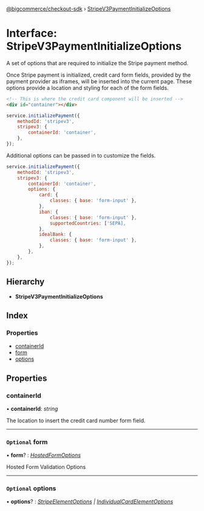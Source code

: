 [@bigcommerce/checkout-sdk](../README.md) › [StripeV3PaymentInitializeOptions](stripev3paymentinitializeoptions.md)

# Interface: StripeV3PaymentInitializeOptions

A set of options that are required to initialize the Stripe payment method.

Once Stripe payment is initialized, credit card form fields, provided by the
payment provider as iframes, will be inserted into the current page. These
options provide a location and styling for each of the form fields.

```html
<!-- This is where the credit card component will be inserted -->
<div id="container"></div>
```

```js
service.initializePayment({
    methodId: 'stripev3',
    stripev3: {
        containerId: 'container',
    },
});
```

Additional options can be passed in to customize the fields.

```js
service.initializePayment({
    methodId: 'stripev3',
    stripev3: {
        containerId: 'container',
        options: {
            card: {
                classes: { base: 'form-input' },
            },
            iban: {
                classes: { base: 'form-input' },
                supportedCountries: ['SEPA],
            },
            idealBank: {
                classes: { base: 'form-input' },
            },
        },
    },
});
```

## Hierarchy

* **StripeV3PaymentInitializeOptions**

## Index

### Properties

* [containerId](stripev3paymentinitializeoptions.md#containerid)
* [form](stripev3paymentinitializeoptions.md#optional-form)
* [options](stripev3paymentinitializeoptions.md#optional-options)

## Properties

###  containerId

• **containerId**: *string*

The location to insert the credit card number form field.

___

### `Optional` form

• **form**? : *[HostedFormOptions](hostedformoptions.md)*

Hosted Form Validation Options

___

### `Optional` options

• **options**? : *[StripeElementOptions](../README.md#stripeelementoptions) | [IndividualCardElementOptions](individualcardelementoptions.md)*
